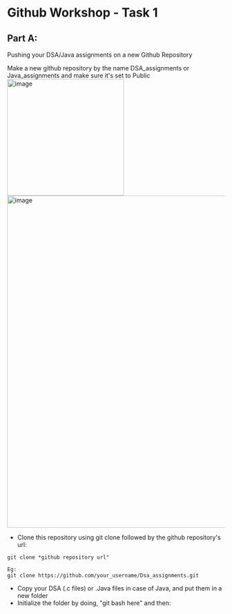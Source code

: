 # Github Workshop - Task 1

## Part A:
Pushing your DSA/Java assignments on a new Github Repository 

Make a new github repository by the name DSA_assignments or Java_assignments and make sure it's set to Public
<img width="270" alt="image" src="https://user-images.githubusercontent.com/88235295/183464559-80e08bda-5a27-42c0-8c14-0b65ead8ad9d.png">
<img width="769" alt="image" src="https://user-images.githubusercontent.com/88235295/183464903-782901dd-de4c-4830-98ea-36fab930a86a.png">


- Clone this repository using git clone followed by the github repository's url:
```
git clone *github repository url"

Eg:
git clone https://github.com/your_username/Dsa_assignments.git
```

- Copy your DSA (.c files) or .Java files in case of Java, and put them in a new folder
- Initialize the folder by doing, "git bash here" and then:
```

```
